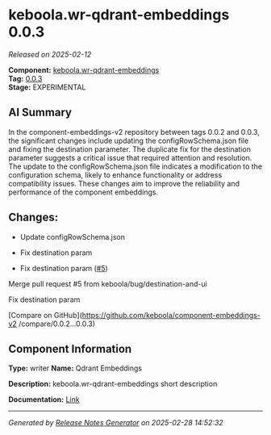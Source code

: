 #  keboola.wr-qdrant-embeddings 0.0.3

_Released on 2025-02-12_

**Component:** [keboola.wr-qdrant-embeddings](https://github.com/keboola/component-embeddings-v2)  
**Tag:** [0.0.3](https://github.com/keboola/component-embeddings-v2/releases/tag/0.0.3)  
**Stage:** EXPERIMENTAL


## AI Summary
In the component-embeddings-v2 repository between tags 0.0.2 and 0.0.3, the significant changes include updating the configRowSchema.json file and fixing the destination parameter. The duplicate fix for the destination parameter suggests a critical issue that required attention and resolution. The update to the configRowSchema.json file indicates a modification to the configuration schema, likely to enhance functionality or address compatibility issues. These changes aim to improve the reliability and performance of the component embeddings.



## Changes:


- Update configRowSchema.json 




- Fix destination param 




- Fix destination param ([#5](https://github.com/keboola/component-embeddings-v2/pull/5))

Merge pull request #5 from keboola/bug/destination-and-ui

Fix destination param




[Compare on GitHub](https://github.com/keboola/component-embeddings-v2
/compare/0.0.2...0.0.3)



## Component Information
**Type:** writer
**Name:** Qdrant Embeddings

**Description:** keboola.wr-qdrant-embeddings short description


**Documentation:** [Link](https://github.com/keboola/component-embeddings-v2/blob/master/README.md)



---
_Generated by [Release Notes Generator](https://github.com/keboola/release-notes-generator)
on 2025-02-28 14:52:32_